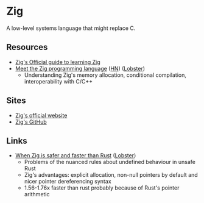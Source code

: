 # Zig

A low-level systems language that might replace C.

## Resources

- [Zig's Official guide to learning Zig](https://ziglearn.org/)
- [Meet the Zig programming language](https://www.infoworld.com/article/3689648/meet-the-zig-programming-language.html)
  ([HN](https://news.ycombinator.com/item?id=35091219))
  ([Lobster](https://lobste.rs/s/qies8p/meet_zig_modern_alternative_c))
  - Understanding Zig's memory allocation, conditional compilation,
    interoperability with C/C++

## Sites

- [Zig's official website](https://ziglang.org/)
- [Zig's GitHub](https://github.com/ziglang/zig)

## Links

- [When Zig is safer and faster than Rust](https://zackoverflow.dev/writing/unsafe-rust-vs-zig/)
  ([Lobster](https://lobste.rs/s/5jzng0/when_zig_is_safer_faster_than_rust))
  - Problems of the nuanced rules about undefined behaviour in unsafe Rust
  - Zig's advantages: explicit allocation, non-null pointers by default and
    nicer pointer dereferencing syntax
  - 1.56-1.76x faster than rust probably because of Rust's pointer arithmetic
